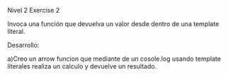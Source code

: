 Nivel 2 
Exercise 2

Invoca una función que devuelva un valor desde dentro de una template literal.

Desarrollo:

a)Creo un arrow funcion que mediante de un cosole.log usando template literales realiza un calculo y devuelve un resultado.
